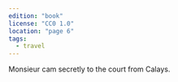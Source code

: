 ```yaml
---
edition: "book"
license: "CC0 1.0"
location: "page 6"
tags:
  - travel
---
```

Monsieur
cam secretly to the court from Calays.
